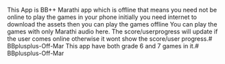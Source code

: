 This App is BB++ Marathi app which is offline that means you need not be online to play the games in your phone initially you need internet to download the assets then you can play the games offline
You can play the games with only Marathi audio here.
The score/userprogress will update if the user comes online otherwise it wont show the score/user progress.# BBplusplus-Off-Mar
This app have both grade 6 and 7 games in it.# BBplusplus-Off-Mar
